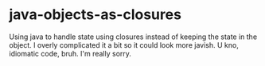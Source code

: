 # java-objects-as-closures

Using java to handle state using closures instead of keeping the state in the object. I overly complicated it a bit so it could look more javish. U kno, idiomatic code, bruh.
I'm really sorry.
